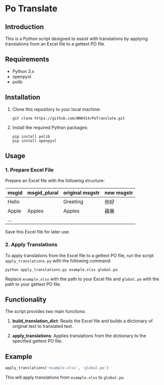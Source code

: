 # Po Translate

## Introduction

This is a Python script designed to assist with translations by applying translations from an Excel file to a gettext PO file.

## Requirements

- Python 3.x
- openpyxl
- polib

## Installation

1. Clone this repository to your local machine:

    ```
    git clone https://github.com/NN0414/PoTranslate.git
    ```

2. Install the required Python packages:

    ```
    pip install polib
    pip install openpyxl
    ```

## Usage

### 1. Prepare Excel File

Prepare an Excel file with the following structure:

| msgid | msgid_plural | original msgstr | new msgstr |
|-------|--------------|-----------------|------------|
| Hello |   | Greeting | 你好 |
| Apple | Apples | Apples | 蘋果 |
| ...

Save this Excel file for later use.

### 2. Apply Translations

To apply translations from the Excel file to a gettext PO file, run the script `apply_translations.py` with the following command:

```
python apply_translations.py example.xlsx global.po
```

Replace `example.xlsx` with the path to your Excel file and `global.po` with the path to your gettext PO file.

## Functionality

The script provides two main functions:

1. **build_translation_dict**: Reads the Excel file and builds a dictionary of original text to translated text.

2. **apply_translations**: Applies translations from the dictionary to the specified gettext PO file.

## Example

```python
apply_translations('example.xlsx', 'global.po')
```

This will apply translations from `example.xlsx` to `global.po`.
